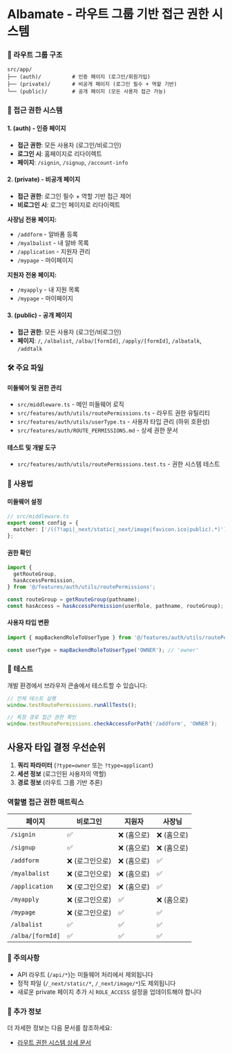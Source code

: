 # Albamate - 라우트 그룹 기반 접근 권한 시스템

### 📁 라우트 그룹 구조

```
src/app/
├── (auth)/          # 인증 페이지 (로그인/회원가입)
├── (private)/       # 비공개 페이지 (로그인 필수 + 역할 기반)
└── (public)/        # 공개 페이지 (모든 사용자 접근 가능)
```

### 🔐 접근 권한 시스템

#### 1. (auth) - 인증 페이지

- **접근 권한**: 모든 사용자 (로그인/비로그인)
- **로그인 시**: 홈페이지로 리다이렉트
- **페이지**: `/signin`, `/signup`, `/account-info`

#### 2. (private) - 비공개 페이지

- **접근 권한**: 로그인 필수 + 역할 기반 접근 제어
- **비로그인 시**: 로그인 페이지로 리다이렉트

**사장님 전용 페이지:**

- `/addform` - 알바폼 등록
- `/myalbalist` - 내 알바 목록
- `/application` - 지원자 관리
- `/mypage` - 마이페이지

**지원자 전용 페이지:**

- `/myapply` - 내 지원 목록
- `/mypage` - 마이페이지

#### 3. (public) - 공개 페이지

- **접근 권한**: 모든 사용자 (로그인/비로그인)
- **페이지**: `/`, `/albalist`, `/alba/[formId]`, `/apply/[formId]`, `/albatalk`, `/addtalk`

### 🛠️ 주요 파일

#### 미들웨어 및 권한 관리

- `src/middleware.ts` - 메인 미들웨어 로직
- `src/features/auth/utils/routePermissions.ts` - 라우트 권한 유틸리티
- `src/features/auth/utils/userType.ts` - 사용자 타입 관리 (하위 호환성)
- `src/features/auth/ROUTE_PERMISSIONS.md` - 상세 권한 문서

#### 테스트 및 개발 도구

- `src/features/auth/utils/routePermissions.test.ts` - 권한 시스템 테스트

### 🔧 사용법

#### 미들웨어 설정

```typescript
// src/middleware.ts
export const config = {
  matcher: ['/((?!api|_next/static|_next/image|favicon.ico|public).*)'],
};
```

#### 권한 확인

```typescript
import {
  getRouteGroup,
  hasAccessPermission,
} from '@/features/auth/utils/routePermissions';

const routeGroup = getRouteGroup(pathname);
const hasAccess = hasAccessPermission(userRole, pathname, routeGroup);
```

#### 사용자 타입 변환

```typescript
import { mapBackendRoleToUserType } from '@/features/auth/utils/routePermissions';

const userType = mapBackendRoleToUserType('OWNER'); // 'owner'
```

### 🧪 테스트

개발 환경에서 브라우저 콘솔에서 테스트할 수 있습니다:

```javascript
// 전체 테스트 실행
window.testRoutePermissions.runAllTests();

// 특정 경로 접근 권한 확인
window.testRoutePermissions.checkAccessForPath('/addform', 'OWNER');
```

## 사용자 타입 결정 우선순위

1. **쿼리 파라미터** (`?type=owner` 또는 `?type=applicant`)
2. **세션 정보** (로그인된 사용자의 역할)
3. **경로 정보** (라우트 그룹 기반 추론)

### 역할별 접근 권한 매트릭스

| 페이지           | 비로그인        | 지원자      | 사장님      |
| ---------------- | --------------- | ----------- | ----------- |
| `/signin`        | ✅              | ❌ (홈으로) | ❌ (홈으로) |
| `/signup`        | ✅              | ❌ (홈으로) | ❌ (홈으로) |
| `/addform`       | ❌ (로그인으로) | ❌ (홈으로) | ✅          |
| `/myalbalist`    | ❌ (로그인으로) | ❌ (홈으로) | ✅          |
| `/application`   | ❌ (로그인으로) | ❌ (홈으로) | ✅          |
| `/myapply`       | ❌ (로그인으로) | ✅          | ❌ (홈으로) |
| `/mypage`        | ❌ (로그인으로) | ✅          | ✅          |
| `/albalist`      | ✅              | ✅          | ✅          |
| `/alba/[formId]` | ✅              | ✅          | ✅          |

### 🚨 주의사항

- API 라우트 (`/api/*`)는 미들웨어 처리에서 제외됩니다
- 정적 파일 (`/_next/static/*`, `/_next/image/*`)도 제외됩니다
- 새로운 private 페이지 추가 시 `ROLE_ACCESS` 설정을 업데이트해야 합니다

### 📝 추가 정보

더 자세한 정보는 다음 문서를 참조하세요:

- [라우트 권한 시스템 상세 문서](./src/features/auth/ROUTE_PERMISSIONS.md)
